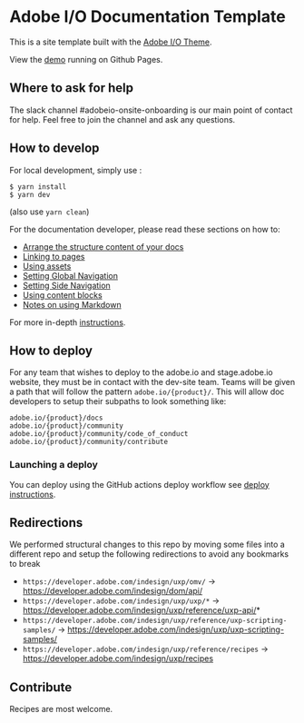 # Adobe I/O Documentation Template

This is a site template built with the [Adobe I/O Theme](https://github.com/adobe/aio-theme).

View the [demo](https://adobedocs.github.io/dev-site-documentation-template/) running on Github Pages.  

## Where to ask for help

The slack channel #adobeio-onsite-onboarding is our main point of contact for help. Feel free to join the channel and ask any questions. 

## How to develop

For local development, simply use :
```
$ yarn install
$ yarn dev
```
(also use `yarn clean`)

For the documentation developer, please read these sections on how to:
- [Arrange the structure content of your docs](https://github.com/adobe/aio-theme#content-structure)
- [Linking to pages](https://github.com/adobe/aio-theme#links)
- [Using assets](https://github.com/adobe/aio-theme-aio#assets)
- [Setting Global Navigation](https://github.com/adobe/aio-theme#global-navigation)
- [Setting Side Navigation](https://github.com/adobe/aio-theme#side-navigation)
- [Using content blocks](https://github.com/adobe/aio-theme#jsx-blocks)
- [Notes on using Markdown](https://github.com/adobe/aio-theme#writing-enhanced-markdown)

For more in-depth [instructions](https://github.com/adobe/aio-theme#getting-started).

## How to deploy

For any team that wishes to deploy to the adobe.io and stage.adobe.io website, they must be in contact with the dev-site team. Teams will be given a path that will follow the pattern `adobe.io/{product}/`. This will allow doc developers to setup their subpaths to look something like:
```
adobe.io/{product}/docs
adobe.io/{product}/community
adobe.io/{product}/community/code_of_conduct
adobe.io/{product}/community/contribute
```

### Launching a deploy

You can deploy using the GitHub actions deploy workflow see [deploy instructions](https://github.com/adobe/aio-theme#deploy-to-azure-storage-static-websites).

## Redirections
We performed structural changes to this repo by moving some files into a different repo and setup the following redirections to avoid any bookmarks to break
- `https://developer.adobe.com/indesign/uxp/omv/` -> https://developer.adobe.com/indesign/dom/api/
- `https://developer.adobe.com/indesign/uxp/uxp/*` -> https://developer.adobe.com/indesign/uxp/reference/uxp-api/*
- `https://developer.adobe.com/indesign/uxp/reference/uxp-scripting-samples/` -> https://developer.adobe.com/indesign/uxp/uxp-scripting-samples/
- `https://developer.adobe.com/indesign/uxp/reference/recipes` -> https://developer.adobe.com/indesign/uxp/recipes

## Contribute
Recipes are most welcome. 